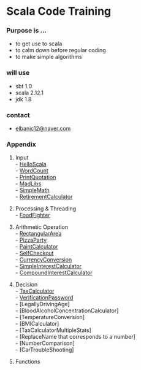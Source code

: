 # Scala Code Training

### Purpose is ...

 * to get use to scala
 * to calm down before regular coding
 * to make simple algorithms

### will use

 * sbt 1.0
 * scala 2.12.1
 * jdk 1.8

### contact

 * elbanic12@naver.com


### Appendix

 1. Input
<br>- [HelloScala](https://github.com/elbanic/ScalaTraining/tree/master/helloscala)
<br>- [WordCount](https://github.com/elbanic/ScalaTraining/tree/master/wordcount)
<br>- [PrintQuotation](https://github.com/elbanic/ScalaTraining/tree/master/printquotation)
<br>- [MadLibs](https://github.com/elbanic/ScalaTraining/tree/master/madlibs)
<br>- [SimpleMath](https://github.com/elbanic/ScalaTraining/tree/master/simplemath)
<br>- [RetirementCalculator](https://github.com/elbanic/ScalaTraining/tree/master/simplemath)

 2. Processing & Threading
<br>- [FoodFighter](https://github.com/elbanic/ScalaTraining/tree/master/foodfighter)

 3. Arithmetic Operation
<br>- [RectangularArea](https://github.com/elbanic/ScalaTraining/tree/master/rectangulararea)
<br>- [PizzaParty](https://github.com/elbanic/ScalaTraining/tree/master/pizzaparty)
<br>- [PaintCalculator](https://github.com/elbanic/ScalaTraining/tree/master/paintcalculator)
<br>- [SelfCheckout](https://github.com/elbanic/ScalaTraining/tree/master/selfcheckout)
<br>- [CurrencyConversion](https://github.com/elbanic/ScalaTraining/tree/master/currencyconversion)
<br>- [SimpleInterestCalculator](https://github.com/elbanic/ScalaTraining/tree/master/simpleinterestcalculator)
<br>- [CompoundInterestCalculator](https://github.com/elbanic/ScalaTraining/tree/master/compoundinterestcalculator)

 4. Decision
<br>- [TaxCalculator](https://github.com/elbanic/ScalaTraining/tree/master/taxcalculator)
<br>- [VerificationPassword](https://github.com/elbanic/ScalaTraining/tree/master/verificationpassword)
<br>- [LegallyDrivingAge]
<br>- [BloodAlcoholConcentrationCalculator]
<br>- [TemperatureConversion]
<br>- [BMICalculator]
<br>- [TaxCalculatorMultipleStats]
<br>- [ReplaceName that corresponds to a number]
<br>- [NumberComparison]
<br>- [CarTroubleShooting]

 5. Functions



